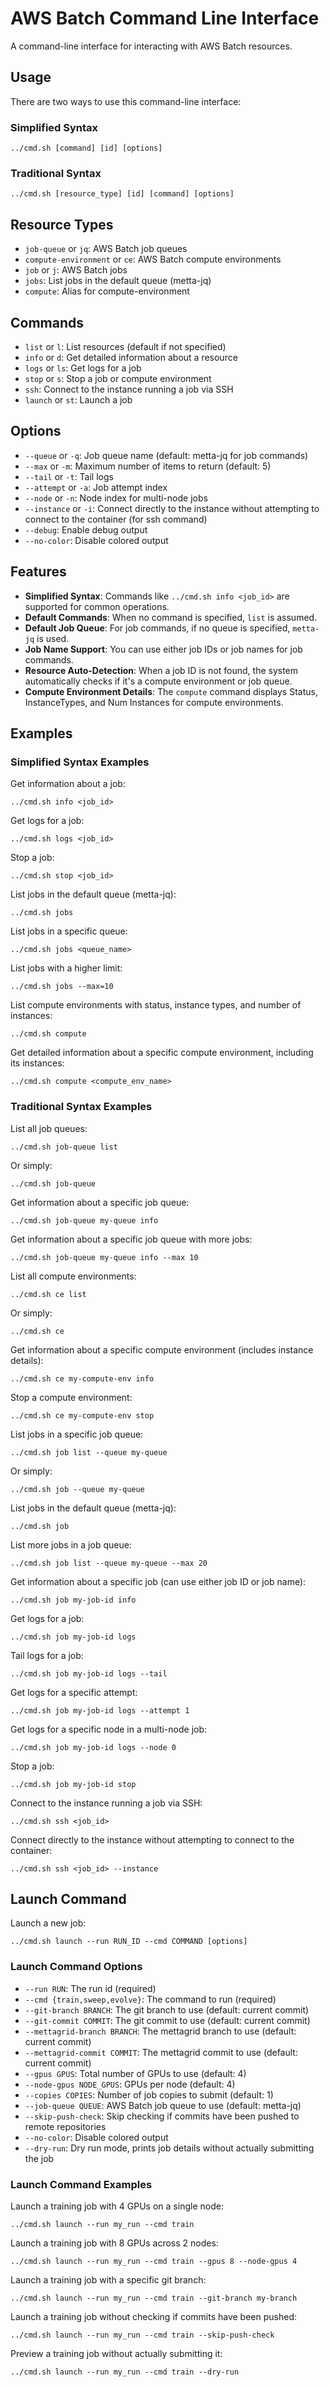 # AWS Batch Command Line Interface

A command-line interface for interacting with AWS Batch resources.

## Usage

There are two ways to use this command-line interface:

### Simplified Syntax
```
../cmd.sh [command] [id] [options]
```

### Traditional Syntax
```
../cmd.sh [resource_type] [id] [command] [options]
```

## Resource Types

- `job-queue` or `jq`: AWS Batch job queues
- `compute-environment` or `ce`: AWS Batch compute environments
- `job` or `j`: AWS Batch jobs
- `jobs`: List jobs in the default queue (metta-jq)
- `compute`: Alias for compute-environment

## Commands

- `list` or `l`: List resources (default if not specified)
- `info` or `d`: Get detailed information about a resource
- `logs` or `ls`: Get logs for a job
- `stop` or `s`: Stop a job or compute environment
- `ssh`: Connect to the instance running a job via SSH
- `launch` or `st`: Launch a job

## Options

- `--queue` or `-q`: Job queue name (default: metta-jq for job commands)
- `--max` or `-m`: Maximum number of items to return (default: 5)
- `--tail` or `-t`: Tail logs
- `--attempt` or `-a`: Job attempt index
- `--node` or `-n`: Node index for multi-node jobs
- `--instance` or `-i`: Connect directly to the instance without attempting to connect to the container (for ssh command)
- `--debug`: Enable debug output
- `--no-color`: Disable colored output

## Features

- **Simplified Syntax**: Commands like `../cmd.sh info <job_id>` are supported for common operations.
- **Default Commands**: When no command is specified, `list` is assumed.
- **Default Job Queue**: For job commands, if no queue is specified, `metta-jq` is used.
- **Job Name Support**: You can use either job IDs or job names for job commands.
- **Resource Auto-Detection**: When a job ID is not found, the system automatically checks if it's a compute environment or job queue.
- **Compute Environment Details**: The `compute` command displays Status, InstanceTypes, and Num Instances for compute environments.

## Examples

### Simplified Syntax Examples

Get information about a job:
```
../cmd.sh info <job_id>
```

Get logs for a job:
```
../cmd.sh logs <job_id>
```

Stop a job:
```
../cmd.sh stop <job_id>
```

List jobs in the default queue (metta-jq):
```
../cmd.sh jobs
```

List jobs in a specific queue:
```
../cmd.sh jobs <queue_name>
```

List jobs with a higher limit:
```
../cmd.sh jobs --max=10
```

List compute environments with status, instance types, and number of instances:
```
../cmd.sh compute
```

Get detailed information about a specific compute environment, including its instances:
```
../cmd.sh compute <compute_env_name>
```

### Traditional Syntax Examples

List all job queues:
```
../cmd.sh job-queue list
```

Or simply:
```
../cmd.sh job-queue
```

Get information about a specific job queue:
```
../cmd.sh job-queue my-queue info
```

Get information about a specific job queue with more jobs:
```
../cmd.sh job-queue my-queue info --max 10
```

List all compute environments:
```
../cmd.sh ce list
```

Or simply:
```
../cmd.sh ce
```

Get information about a specific compute environment (includes instance details):
```
../cmd.sh ce my-compute-env info
```

Stop a compute environment:
```
../cmd.sh ce my-compute-env stop
```

List jobs in a specific job queue:
```
../cmd.sh job list --queue my-queue
```

Or simply:
```
../cmd.sh job --queue my-queue
```

List jobs in the default queue (metta-jq):
```
../cmd.sh job
```

List more jobs in a job queue:
```
../cmd.sh job list --queue my-queue --max 20
```

Get information about a specific job (can use either job ID or job name):
```
../cmd.sh job my-job-id info
```

Get logs for a job:
```
../cmd.sh job my-job-id logs
```

Tail logs for a job:
```
../cmd.sh job my-job-id logs --tail
```

Get logs for a specific attempt:
```
../cmd.sh job my-job-id logs --attempt 1
```

Get logs for a specific node in a multi-node job:
```
../cmd.sh job my-job-id logs --node 0
```

Stop a job:
```
../cmd.sh job my-job-id stop
```

Connect to the instance running a job via SSH:
```
../cmd.sh ssh <job_id>
```

Connect directly to the instance without attempting to connect to the container:
```
../cmd.sh ssh <job_id> --instance
```

## Launch Command

Launch a new job:
```
../cmd.sh launch --run RUN_ID --cmd COMMAND [options]
```

### Launch Command Options

- `--run RUN`: The run id (required)
- `--cmd {train,sweep,evolve}`: The command to run (required)
- `--git-branch BRANCH`: The git branch to use (default: current commit)
- `--git-commit COMMIT`: The git commit to use (default: current commit)
- `--mettagrid-branch BRANCH`: The mettagrid branch to use (default: current commit)
- `--mettagrid-commit COMMIT`: The mettagrid commit to use (default: current commit)
- `--gpus GPUS`: Total number of GPUs to use (default: 4)
- `--node-gpus NODE_GPUS`: GPUs per node (default: 4)
- `--copies COPIES`: Number of job copies to submit (default: 1)
- `--job-queue QUEUE`: AWS Batch job queue to use (default: metta-jq)
- `--skip-push-check`: Skip checking if commits have been pushed to remote repositories
- `--no-color`: Disable colored output
- `--dry-run`: Dry run mode, prints job details without actually submitting the job

### Launch Command Examples

Launch a training job with 4 GPUs on a single node:
```
../cmd.sh launch --run my_run --cmd train
```

Launch a training job with 8 GPUs across 2 nodes:
```
../cmd.sh launch --run my_run --cmd train --gpus 8 --node-gpus 4
```

Launch a training job with a specific git branch:
```
../cmd.sh launch --run my_run --cmd train --git-branch my-branch
```

Launch a training job without checking if commits have been pushed:
```
../cmd.sh launch --run my_run --cmd train --skip-push-check
```

Preview a training job without actually submitting it:
```
../cmd.sh launch --run my_run --cmd train --dry-run
```


